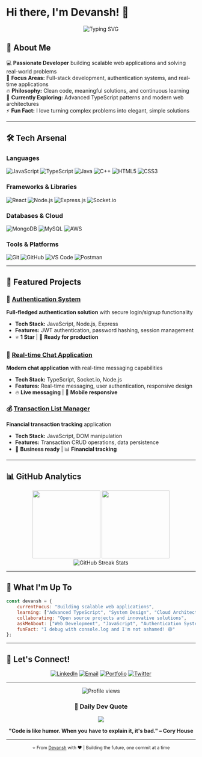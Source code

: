 # Hi there, I'm Devansh! 👋

<div align="center">
  <img src="https://readme-typing-svg.herokuapp.com?font=Fira+Code&weight=500&size=28&pause=1000&color=36BCF7&center=true&vCenter=true&width=600&lines=Full+Stack+Developer;Problem+Solver;Tech+Enthusiast;Always+Learning+%26+Growing" alt="Typing SVG" />
</div>

## 🚀 About Me

💻 **Passionate Developer** building scalable web applications and solving real-world problems  
🎯 **Focus Areas:** Full-stack development, authentication systems, and real-time applications  
🔥 **Philosophy:** Clean code, meaningful solutions, and continuous learning  
🌱 **Currently Exploring:** Advanced TypeScript patterns and modern web architectures  
⚡ **Fun Fact:** I love turning complex problems into elegant, simple solutions

---

## 🛠️ Tech Arsenal

### **Languages**
![JavaScript](https://img.shields.io/badge/JavaScript-F7DF1E?style=for-the-badge&logo=javascript&logoColor=black)
![TypeScript](https://img.shields.io/badge/TypeScript-007ACC?style=for-the-badge&logo=typescript&logoColor=white)
![Java](https://img.shields.io/badge/Java-ED8B00?style=for-the-badge&logo=openjdk&logoColor=white)
![C++](https://img.shields.io/badge/C++-00599C?style=for-the-badge&logo=c%2B%2B&logoColor=white)
![HTML5](https://img.shields.io/badge/HTML5-E34F26?style=for-the-badge&logo=html5&logoColor=white)
![CSS3](https://img.shields.io/badge/CSS3-1572B6?style=for-the-badge&logo=css3&logoColor=white)

### **Frameworks & Libraries**
![React](https://img.shields.io/badge/React-20232A?style=for-the-badge&logo=react&logoColor=61DAFB)
![Node.js](https://img.shields.io/badge/Node.js-43853D?style=for-the-badge&logo=node.js&logoColor=white)
![Express.js](https://img.shields.io/badge/Express.js-404D59?style=for-the-badge&logo=express&logoColor=white)
![Socket.io](https://img.shields.io/badge/Socket.io-black?style=for-the-badge&logo=socket.io&badgeColor=010101)

### **Databases & Cloud**
![MongoDB](https://img.shields.io/badge/MongoDB-4EA94B?style=for-the-badge&logo=mongodb&logoColor=white)
![MySQL](https://img.shields.io/badge/MySQL-005C84?style=for-the-badge&logo=mysql&logoColor=white)
![AWS](https://img.shields.io/badge/AWS-232F3E?style=for-the-badge&logo=amazon-aws&logoColor=white)

### **Tools & Platforms**
![Git](https://img.shields.io/badge/Git-F05032?style=for-the-badge&logo=git&logoColor=white)
![GitHub](https://img.shields.io/badge/GitHub-100000?style=for-the-badge&logo=github&logoColor=white)
![VS Code](https://img.shields.io/badge/VS_Code-0078D4?style=for-the-badge&logo=visual%20studio%20code&logoColor=white)
![Postman](https://img.shields.io/badge/Postman-FF6C37?style=for-the-badge&logo=postman&logoColor=white)

---

## 🎯 Featured Projects

### 🔐 [Authentication System](https://github.com/Devansh120811/AuthenticationSystem)
**Full-fledged authentication solution** with secure login/signup functionality
- **Tech Stack:** JavaScript, Node.js, Express
- **Features:** JWT authentication, password hashing, session management
- ⭐ **1 Star** | 🍴 **Ready for production**

### 💬 [Real-time Chat Application](https://github.com/Devansh120811/real-time-chat-app)
**Modern chat application** with real-time messaging capabilities
- **Tech Stack:** TypeScript, Socket.io, Node.js
- **Features:** Real-time messaging, user authentication, responsive design
- 🔥 **Live messaging** | 📱 **Mobile responsive**

### 💰 [Transaction List Manager](https://github.com/Devansh120811/TransactionList)
**Financial transaction tracking** application
- **Tech Stack:** JavaScript, DOM manipulation
- **Features:** Transaction CRUD operations, data persistence
- 💼 **Business ready** | 📊 **Financial tracking**

---

## 📊 GitHub Analytics

<div align="center">
  <img height="180em" src="https://github-readme-stats.vercel.app/api?username=Devansh120811&show_icons=true&theme=tokyonight&include_all_commits=true&count_private=true&hide_border=true&bg_color=0d1117"/>
  <img height="180em" src="https://github-readme-stats.vercel.app/api/top-langs/?username=Devansh120811&layout=compact&langs_count=8&theme=tokyonight&hide_border=true&bg_color=0d1117"/>
</div>

<div align="center">
  <img src="https://github-readme-streak-stats.herokuapp.com/?user=Devansh120811&theme=tokyonight&hide_border=true&background=0d1117" alt="GitHub Streak Stats"/>
</div>

---

## 🌟 What I'm Up To

```javascript
const devansh = {
    currentFocus: "Building scalable web applications",
    learning: ["Advanced TypeScript", "System Design", "Cloud Architecture"],
    collaborating: "Open source projects and innovative solutions",
    askMeAbout: ["Web Development", "JavaScript", "Authentication Systems"],
    funFact: "I debug with console.log and I'm not ashamed! 😄"
};
```

---

## 🤝 Let's Connect!

<div align="center">
  
[![LinkedIn](https://img.shields.io/badge/LinkedIn-0077B5?style=for-the-badge&logo=linkedin&logoColor=white)](https://linkedin.com/in/your-linkedin)
[![Email](https://img.shields.io/badge/Email-D14836?style=for-the-badge&logo=gmail&logoColor=white)](mailto:your.email@gmail.com)
[![Portfolio](https://img.shields.io/badge/Portfolio-255E63?style=for-the-badge&logo=About.me&logoColor=white)](https://your-portfolio.com)
[![Twitter](https://img.shields.io/badge/Twitter-1DA1F2?style=for-the-badge&logo=twitter&logoColor=white)](https://twitter.com/your-twitter)

</div>

---

<div align="center">
  <img src="https://komarev.com/ghpvc/?username=Devansh120811&color=blueviolet&style=for-the-badge" alt="Profile views"/>
  
  ### 💭 Daily Dev Quote
  ![](https://quotes-github-readme.vercel.app/api?type=horizontal&theme=tokyonight)
  
  **"Code is like humor. When you have to explain it, it's bad." – Cory House**
</div>

---

<div align="center">
  <sub>⭐ From <a href="https://github.com/Devansh120811">Devansh</a> with ❤️ | Building the future, one commit at a time</sub>
</div>

